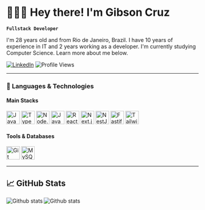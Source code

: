 # 🧑🏻‍💻 Hey there! I'm Gibson Cruz

**`Fullstack Developer`**

I'm 28 years old and from Rio de Janeiro, Brazil. I have 10 years of experience in IT and 2 years working as a developer. I'm currently studying Computer Science. Learn more about me below.

[![LinkedIn](https://img.shields.io/badge/LinkedIn-blue?logo=linkedin&style=for-the-badge)](https://www.linkedin.com/in/gibsoncruz/)
![Profile Views](https://komarev.com/ghpvc/?username=gibsoncs&color=blue)

---

### 🚀 Languages & Technologies

#### **Main Stacks**

<p align="left">
  <img src="https://cdn.jsdelivr.net/gh/devicons/devicon/icons/javascript/javascript-original.svg" width="35" title="JavaScript"/>
  <img src="https://cdn.jsdelivr.net/gh/devicons/devicon/icons/typescript/typescript-original.svg" width="35" title="TypeScript"/>
  <img src="https://cdn.jsdelivr.net/gh/devicons/devicon/icons/nodejs/nodejs-original.svg" width="35" title="Node.js"/>
  <img src="https://cdn.jsdelivr.net/gh/devicons/devicon/icons/java/java-original.svg" width="35" title="Java"/>
  <img src="https://cdn.jsdelivr.net/gh/devicons/devicon/icons/react/react-original.svg" width="35" title="React"/>
  <img src="https://cdn.jsdelivr.net/gh/devicons/devicon/icons/nextjs/nextjs-original.svg" width="35" title="Next.js"/>
  <img src="https://cdn.jsdelivr.net/gh/devicons/devicon/icons/nestjs/nestjs-original.svg" width="35" title="NestJS"/>
  <img src="https://cdn.jsdelivr.net/gh/devicons/devicon/icons/fastify/fastify-original.svg" width="35" title="Fastify"/>
  <img src="https://cdn.jsdelivr.net/gh/devicons/devicon/icons/tailwindcss/tailwindcss-original.svg" width="35" title="Tailwind CSS"/>
</p>

#### **Tools & Databases**

<p align="left">
  <img src="https://cdn.jsdelivr.net/gh/devicons/devicon/icons/git/git-original.svg" width="35" title="Git"/>
  <img src="https://cdn.jsdelivr.net/gh/devicons/devicon/icons/mysql/mysql-original.svg" width="35" title="MySQL"/>
</p>

---

## 📈 GitHub Stats  
<img
  align="left"
  src="https://github-readme-streak-stats.herokuapp.com/?user=gibsoncs&theme=dark&hide_border=false"
  alt="Github stats"
/>
<img
  align="left"
  src="https://github-readme-stats.vercel.app/api/top-langs/?username=gibsoncs&theme=dark&hide_border=false&include_all_commits=true&count_private=true&layout=donut"
  alt="Github stats"
/>

